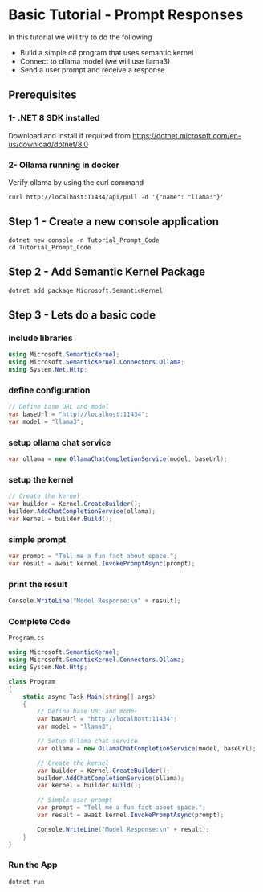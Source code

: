 # Basic Tutorial - Prompt Responses
In this tutorial we will try to do the following

- Build a simple c# program that uses semantic kernel
- Connect to ollama model (we will use llama3)
- Send a user prompt and receive a response

## Prerequisites
### 1- .NET 8 SDK installed
Download and install if required from https://dotnet.microsoft.com/en-us/download/dotnet/8.0
### 2- Ollama running in docker
Verify ollama by using the curl command
```
curl http://localhost:11434/api/pull -d '{"name": "llama3"}'
```

## Step 1 - Create a new console application
```
dotnet new console -n Tutorial_Prompt_Code
cd Tutorial_Prompt_Code
```
## Step 2 - Add Semantic Kernel Package

```
dotnet add package Microsoft.SemanticKernel
```

## Step 3 - Lets do a basic code
### include libraries
```csharp
using Microsoft.SemanticKernel;
using Microsoft.SemanticKernel.Connectors.Ollama;
using System.Net.Http;
```
### define configuration
```csharp
// Define base URL and model
var baseUrl = "http://localhost:11434";
var model = "llama3";
```

### setup ollama chat service
```csharp
var ollama = new OllamaChatCompletionService(model, baseUrl);
```

### setup the kernel
```csharp
// Create the kernel
var builder = Kernel.CreateBuilder();
builder.AddChatCompletionService(ollama);
var kernel = builder.Build();
```
### simple prompt
```csharp
var prompt = "Tell me a fun fact about space.";
var result = await kernel.InvokePromptAsync(prompt);
```

### print the result
```csharp
Console.WriteLine("Model Response:\n" + result);
```

### Complete Code
```Program.cs```

```csharp
using Microsoft.SemanticKernel;
using Microsoft.SemanticKernel.Connectors.Ollama;
using System.Net.Http;

class Program
{
    static async Task Main(string[] args)
    {
        // Define base URL and model
        var baseUrl = "http://localhost:11434";
        var model = "llama3";

        // Setup Ollama chat service
        var ollama = new OllamaChatCompletionService(model, baseUrl);

        // Create the kernel
        var builder = Kernel.CreateBuilder();
        builder.AddChatCompletionService(ollama);
        var kernel = builder.Build();

        // Simple user prompt
        var prompt = "Tell me a fun fact about space.";
        var result = await kernel.InvokePromptAsync(prompt);

        Console.WriteLine("Model Response:\n" + result);
    }
}
```
### Run the App
```
dotnet run
```